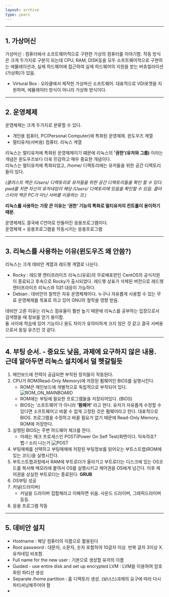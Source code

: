 ```yaml
---
layout: archive
type: years
---
```

***

## 1. 가상머신

가상머신 : 컴퓨터에서 소프트웨어적으로 구현한 가상의 컴퓨터를 이야기함. 작동 방식은 크게 두가지로 구분이 되는데 CPU, RAM, DISK등을 모두 소프트웨어적으로 구현하는 에뮬레이션과, 실제 하드웨어에 접근하여 실제 하드웨어의 지원을 받는 버츄얼라이션(가상화)가 있음.
- Virtural Box : 오라클에서 제작한 가상머신 소프트웨어. 대표적으로 VDI포맷을 지원하며, 에뮬레이터 방식이 아니라 가상화 방식이다.

* * *

## 2. 운영체제

운영체제는 크게 두가지로 분류할 수 있다.
- 개인용 컴퓨터, PC(Personal Computer)에 특화된 운영체제. 윈도우즈 계열
- 멀티유저(서버용) 컴퓨터. 리눅스 계열

리눅스는 멀티유저에 특화된 운영체제이기 떄문에 리눅스의 **'권한'(유저와 그룹)** 이라는 개념은 윈도우즈보다 더욱 민감하고 매우 중요한 개념이다.  
리눅스는 멀티유저에 특화되었고, /home/ 디렉토리에는 유저들을 위한 공간 디렉토리들이 있다.  
  
*(클러스트 맥은 /Users/ 디렉토리로 유저들을 위한 공간 디렉토리들을 확인 할 수 있다. pwd를 치면 자신의 유저네임이 해당 /Users/ 디렉토리에 있음을 확인할 수 있음. 클러스터의 맥은 PC가 아닌 서버를 이용하는 것.)*  
  
**리눅스를 사용하는 가장 큰 이유는 ‘권한’ 기능의 특화로 멀티유저의 컨트롤이 용이하기 때문.**  

운영체제도 결국에 C언어로 만들어진 응용프로그램이다.  
운영체제 = 응용프로그램을 작동시키는 응용프로그램  

* * *

## 3. 리눅스를 사용하는 이유(윈도우즈 왜 안씀?)

리눅스는 크게 데비안 계열과 레드헷 계열로 나뉜다. 
- Rocky : 레드헷 엔터프라이즈 리눅스(유료)의 무료배포판인 CentOS의 공식지원이 종료되고 후속으로 Rocky가 출시되었다. 레드헷 상표가 삭제된 버전으로 레드헷 엔터프라이즈 리눅스와 1대1 대응이 가능하다.
- Debian : 데비안의 철학은 자유 운영체제이다. 누구나 자유롭게 사용할 수 있는 무료 운영체제를 목표로 하고 있어 GNU의 철학을 영향 받음. 

데비안 고른 이유는 리눅스 점유율이 훨씬 높기 때문에 리눅스를 공부하는 입장으로서 검색했을 때 정보를 얻기 용이함.  
둘 사이에 학습에 있어 기능이나 용도 차이가 유의미하게 크지 않은 것 같고 결국 서버용으로서 동일 유즈인 것 같다.  
  

* * *

## 4. 부팅 순서. - 중요도 낮음, 과제에 요구하지 않은 내용. 근데 알아두면 리눅스 설치에서 덜 헷갈릴듯
1. 메인보드에 전력이 공급되면 부착된 장치들이 작동된다.
2. CPU가 ROM(Read-Only Memory)에 저장된 펌웨어인 BIOS를 실행시킨다.
	* ROM은 메인보드에 개별적으로 독립적으로 부착되어 있다. ![ROM_ON_MAINBOARD](https://4.bp.blogspot.com/-g-2Cf-fMT0A/XqbKR0TMl7I/AAAAAAAAEaY/ocRro_lGymwdvZmJh2mBjysK2u00_7QlQCK4BGAYYCw/s1600/30.png)
	* ROM에는 부팅에 필요한 프로그램들을 저장되어있다. (BIOS)
	* BIOS는 ‘소프트웨어’가 아니라 **‘펌웨어’** 라고 한다. 유저가 자유롭게 수정할 수 있다면 소프트웨어고 바꿀 수 없게 고정된 것은 펌웨어라고 한다. 대표적으로 BIOS. 프로그램을 수정하고 바꿀 필요가 없기 때문에 Read-Only Memory, ROM에 저장한다.
3. 실행된 BIOS는 주변 하드웨어 체크를 한다.
	* 아래는 체크 프로세스인 POST(Power On Self Test)화면이다. 익숙하죠? 삡-! 소리 나는거 ![POST](https://saungakang.files.wordpress.com/2013/02/post.gif)
4. 부팅매체를 선택하고 부팅매체에 저장된 부팅정보를 읽어오는 부트스트랩(ROM에 있는 코드)을 실행시킨다.
5. 부트스트랩과정에서 RAM에 부트로더가 올라가고 부트로더는 디스크에 있는 OS코드를 복사해 메모리에 붙여서 OS를 실행시키고 제어권을 OS에게 넘긴다. 이후 제어권을 상실한 부트로더는 종료된다. **GRUB**
6. OS부팅 성공
7. 커널(드라이버)
	* 커널을 드라이버 집합체라고 이해하면 쉬움. 사운드 드라이버, 그래픽드라이버 등등.
8. 응용 프로그램 작동
  
 * * *
 
 ## 5. 데비안 설치
 -  Hostname : 해당 컴퓨터의 이름으로 활용된다
 -  Root password : 대문자, 소문자, 숫자 포함하여 10글자 이상. 반복 글자 3이상 X. 유저네임 비포함. 
 -  Full name for the new user : 기본으로 생성할 유저의 이름
 -  Guided - use entire disk and set up encrypted LVM : LVM을 이용하여 암호화된 파티션 생성
 -  Separate /home partition : 홈 디렉토리 생성. (보너스)과제의 요구에 따라 다시 파티셔닝해주어야 함
 -  

